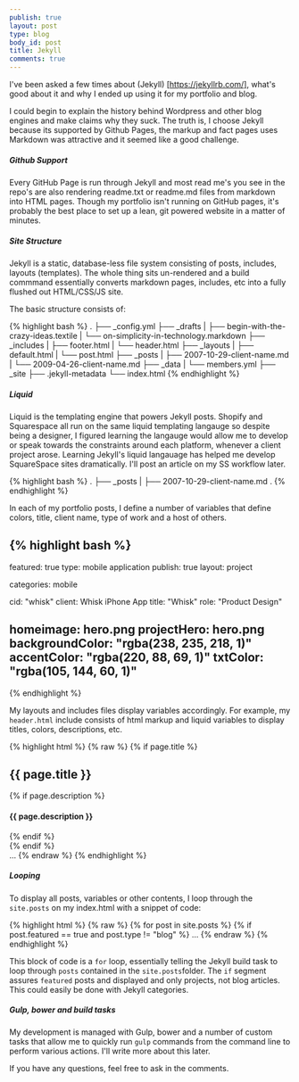 ```yaml
---
publish: true
layout: post
type: blog
body_id: post
title: Jekyll
comments: true
---
```


I've been asked a few times about (Jekyll) [https://jekyllrb.com/], what's good about it and why I ended up using it for my portfolio and blog.

I could begin to explain the history behind Wordpress and other blog engines and make claims why they suck. The truth is, I choose Jekyll because its supported by Github Pages, the markup and fact pages uses Markdown was attractive and it seemed like a good challenge.

##### Github Support
Every GitHub Page is run through Jekyll and most read me's you see in the repo's are also rendering readme.txt or readme.md files from markdown into HTML pages. Though my portfolio isn't running on GitHub pages, it's probably the best place to set up a lean, git powered website in a matter of minutes.


##### Site Structure
Jekyll is a static, database-less file system consisting of posts, includes, layouts (templates). The whole thing sits un-rendered and a build commmand essentially converts markdown pages, includes, etc into a fully flushed out HTML/CSS/JS site.

The basic structure consists of:

{% highlight bash %}
.
├── _config.yml
├── _drafts
|   ├── begin-with-the-crazy-ideas.textile
|   └── on-simplicity-in-technology.markdown
├── _includes
|   ├── footer.html
|   └── header.html
├── _layouts
|   ├── default.html
|   └── post.html
├── _posts
|   ├── 2007-10-29-client-name.md
|   └── 2009-04-26-client-name.md
├── _data
|   └── members.yml
├── _site
├── .jekyll-metadata
└── index.html
{% endhighlight %}


##### Liquid
Liquid is the templating engine that powers Jekyll posts. Shopify and Squarespace all run on the same liquid templating langauge so despite being a designer, I figured learning the langauge would allow me to develop or speak towards the constraints around each platform, whenever a client project arose. Learning Jekyll's liquid langauage has helped me develop SquareSpace sites dramatically. I'll post an article on my SS workflow later.

{% highlight bash %}
.
├── _posts
|   ├── 2007-10-29-client-name.md
.
{% endhighlight %}

In each of my portfolio posts, I define a number of variables that define colors, title, client name, type of work and a host of others.


{% highlight bash %}
---

featured: true
type: mobile application
publish: true
layout: project

categories: mobile

cid: "whisk"
client: Whisk iPhone App
title: "Whisk"
role: "Product Design"

homeimage: hero.png
projectHero: hero.png
backgroundColor: "rgba(238, 235, 218, 1)"
accentColor: "rgba(220, 88, 69, 1)"
txtColor: "rgba(105, 144, 60, 1)"
---
{% endhighlight %}


My layouts and includes files display variables accordingly. For example, my ```header.html``` include consists of html markup and liquid variables to display titles, colors, descriptions, etc.

{% highlight html %}
 {% raw %}
  {% if page.title %}
	<div class="content--wide" style="color: {{page.txtColor}}">
		<article>
			<h1>{{ page.title }}</h1>
			{% if page.description %}
				<h4 class="description">{{ page.description }}</h4>
			{% endif %}
		</article>
 {% endif %}		
 ...
 {% endraw %}
{% endhighlight %}


##### Looping
To display all posts, variables or other contents, I loop through the ```site.posts``` on my index.html with a snippet of code:

{% highlight html %}
{% raw %}
    {% for post in site.posts %}
        {% if post.featured == true and post.type != "blog" %}
        ...
{% endraw %}
{% endhighlight %}

This block of code is a ```for``` loop, essentially telling the Jekyll build task to loop through ```posts``` contained in the ```site.posts```folder. The ```if``` segment assures ```featured``` posts and displayed and only projects, not blog articles. This could easily be done with Jekyll categories.


##### Gulp, bower and build tasks
My development is managed with Gulp, bower and a number of custom tasks that allow me to quickly run ```gulp``` commands from the command line to perform various actions. I'll write more about this later.

If you have any questions, feel free to ask in the comments.

